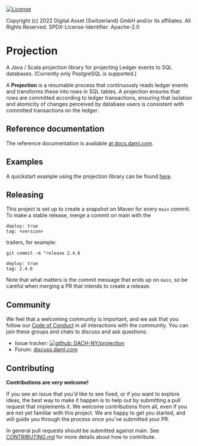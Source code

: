 [![License](https://img.shields.io/badge/License-Apache%202.0-blue.svg)](https://github.com/DACH-NY/projection/blob/main/LICENSE)

Copyright (c) 2022 Digital Asset (Switzerland) GmbH and/or its affiliates. All Rights Reserved.
SPDX-License-Identifier: Apache-2.0

# Projection

A Java / Scala projection library for projecting Ledger events to SQL databases.
(Currently only PostgreSQL is supported.)

A **Projection** is a resumable process that continuously reads ledger events and transforms these into rows in SQL tables.
A projection ensures that rows are committed according to ledger transactions,
ensuring that isolation and atomicity of changes perceived by database users is consistent with committed transactions on the ledger.

## Reference documentation

The reference documentation is available [at docs.daml.com](https://docs.daml.com/2.5.0/app-dev/custom-views/index.html).

## Examples
A quickstart example using the projection library can be found [here](https://github.com/digital-asset/ex-custom-views-spring-boot).

## Releasing

This project is set up to create a snapshot on Maven for every `main` commit.
To make a stable release, merge a commit on main with the

```
deploy: true
tag: <version>
```

trailers, for example:

```
git commit -m "release 2.4.6

deploy: true
tag: 2.4.6
```

Note that what matters is the commit message that ends up on `main`, so be
careful when merging a PR that intends to create a release.

## Community

We feel that a welcoming community is important, and we ask that you follow our [Code of Conduct](./CODE_OF_CONDUCT.md) in all interactions with the community.
You can join these groups and chats to discuss and ask questions:

- Issue tracker: [![github: DACH-NY/projection](https://img.shields.io/badge/github%3A-issues-blue.svg?style=flat-square)](https://github.com/DACH-NY/projection/issues)
- Forum: [discuss.daml.com](https://discuss.daml.com)

## Contributing

**Contributions are *very* welcome!**

If you see an issue that you'd like to see fixed, or if you want to explore ideas,
the best way to make it happen is to help out by submitting a pull request that implements it.
We welcome contributions from all, even if you are not yet familiar with this project.
We are happy to get you started, and will guide you through the process once you've submitted your PR.

In general pull requests should be submitted against main. See [CONTRIBUTING.md](./CONTRIBUTING.md) for more details about how to contribute.


